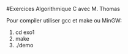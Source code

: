 #Exercices Algorithmique C avec M. Thomas

Pour compiler utiliser gcc et make ou MinGW:
1. cd exo1
2. make
3. ./demo